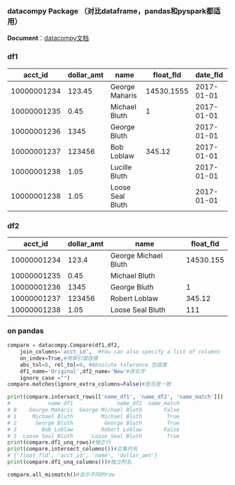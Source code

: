 ### 	datacompy Package （对比dataframe，pandas和pyspark都适用）

**Document**：[datacompy文档](https://capitalone.github.io/datacompy/index.html#)

### df1

| acct_id     | dollar_amt | name             | float_fld  | date_fld   |
| ----------- | ---------- | ---------------- | ---------- | :--------- |
| 10000001234 | 123.45     | George Maharis   | 14530.1555 | 2017-01-01 |
| 10000001235 | 0.45       | Michael Bluth    | 1          | 2017-01-01 |
| 10000001236 | 1345       | George Bluth     |            | 2017-01-01 |
| 10000001237 | 123456     | Bob Loblaw       | 345.12     | 2017-01-01 |
| 10000001238 | 1.05       | Lucille Bluth    |            | 2017-01-01 |
| 10000001238 | 1.05       | Loose Seal Bluth |            | 2017-01-01 |

### df2

| acct_id     | dollar_amt | name                 | float_fld |
| ----------- | ---------- | -------------------- | --------- |
| 10000001234 | 123.4      | George Michael Bluth | 14530.155 |
| 10000001235 | 0.45       | Michael Bluth        |           |
| 10000001236 | 1345       | George Bluth         | 1         |
| 10000001237 | 123456     | Robert Loblaw        | 345.12    |
| 10000001238 | 1.05       | Loose Seal Bluth     | 111       |

### on  pandas

```python
compare = datacompy.Compare(df1,df2,
    join_columns='acct_id',  #You can also specify a list of columns
    on_index=True,#用索引做连接
    abs_tol=0, rel_tol=0, #Absolute tolerance 包容度
    df1_name='Original',df2_name='New'#改名字
    ignore_case ="")
compare.matches(ignore_extra_columns=False)#是否是一致
```

```python
print(compare.intersect_rows[['name_df1', 'name_df2', 'name_match']])
#            name_df1              name_df2  name_match
# 0    George Maharis  George Michael Bluth       False
# 1     Michael Bluth         Michael Bluth        True
# 2      George Bluth          George Bluth        True
# 3        Bob Loblaw         Robert Loblaw       False
# 5  Loose Seal Bluth      Loose Seal Bluth        True
print(compare.df1_unq_rows)#独立行
print(compare.intersect_columns())#交集列名
# {'float_fld', 'acct_id', 'name', 'dollar_amt'}
print(compare.df1_unq_columns())#独立列名

compare.all_mismatch()#显示不同的row
```

